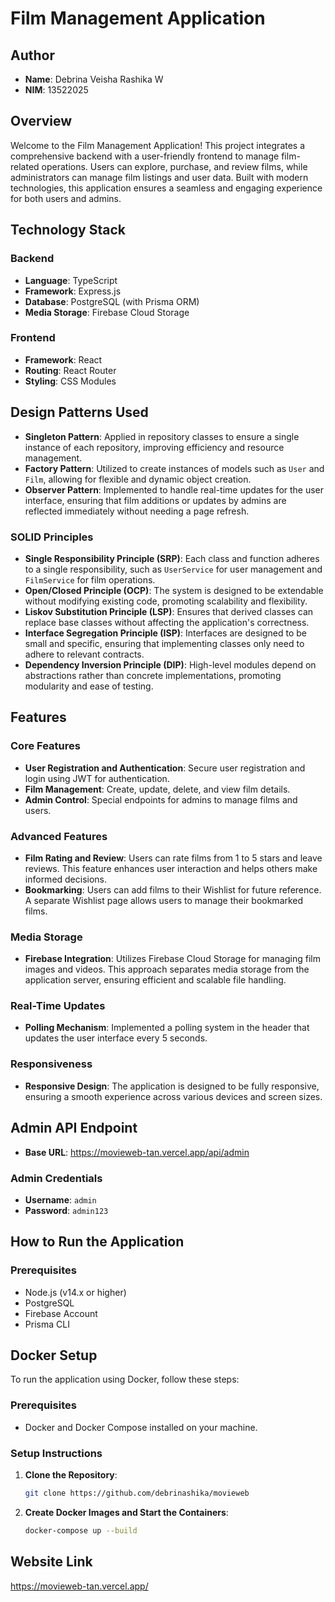 # Film Management Application

## Author
- **Name**: Debrina Veisha Rashika W
- **NIM**: 13522025

## Overview
Welcome to the Film Management Application! This project integrates a comprehensive backend with a user-friendly frontend to manage film-related operations. Users can explore, purchase, and review films, while administrators can manage film listings and user data. Built with modern technologies, this application ensures a seamless and engaging experience for both users and admins.

## Technology Stack

### Backend
- **Language**: TypeScript
- **Framework**: Express.js
- **Database**: PostgreSQL (with Prisma ORM)
- **Media Storage**: Firebase Cloud Storage

### Frontend
- **Framework**: React
- **Routing**: React Router
- **Styling**: CSS Modules

## Design Patterns Used
- **Singleton Pattern**: Applied in repository classes to ensure a single instance of each repository, improving efficiency and resource management.
- **Factory Pattern**: Utilized to create instances of models such as `User` and `Film`, allowing for flexible and dynamic object creation.
- **Observer Pattern**: Implemented to handle real-time updates for the user interface, ensuring that film additions or updates by admins are reflected immediately without needing a page refresh.

### SOLID Principles
- **Single Responsibility Principle (SRP)**: Each class and function adheres to a single responsibility, such as `UserService` for user management and `FilmService` for film operations.
- **Open/Closed Principle (OCP)**: The system is designed to be extendable without modifying existing code, promoting scalability and flexibility.
- **Liskov Substitution Principle (LSP)**: Ensures that derived classes can replace base classes without affecting the application's correctness.
- **Interface Segregation Principle (ISP)**: Interfaces are designed to be small and specific, ensuring that implementing classes only need to adhere to relevant contracts.
- **Dependency Inversion Principle (DIP)**: High-level modules depend on abstractions rather than concrete implementations, promoting modularity and ease of testing.

## Features

### Core Features
- **User Registration and Authentication**: Secure user registration and login using JWT for authentication.
- **Film Management**: Create, update, delete, and view film details.
- **Admin Control**: Special endpoints for admins to manage films and users.

### Advanced Features
- **Film Rating and Review**: Users can rate films from 1 to 5 stars and leave reviews. This feature enhances user interaction and helps others make informed decisions.
- **Bookmarking**: Users can add films to their Wishlist for future reference. A separate Wishlist page allows users to manage their bookmarked films.

### Media Storage
- **Firebase Integration**: Utilizes Firebase Cloud Storage for managing film images and videos. This approach separates media storage from the application server, ensuring efficient and scalable file handling.

### Real-Time Updates
- **Polling Mechanism**: Implemented a polling system in the header that updates the user interface every 5 seconds. 

### Responsiveness
- **Responsive Design**: The application is designed to be fully responsive, ensuring a smooth experience across various devices and screen sizes.

## Admin API Endpoint
- **Base URL**: https://movieweb-tan.vercel.app/api/admin

### Admin Credentials
- **Username**: `admin`
- **Password**: `admin123`

## How to Run the Application

### Prerequisites
- Node.js (v14.x or higher)
- PostgreSQL
- Firebase Account
- Prisma CLI

## Docker Setup

To run the application using Docker, follow these steps:

### Prerequisites
- Docker and Docker Compose installed on your machine.

### Setup Instructions

1. **Clone the Repository**:
   ```bash
   git clone https://github.com/debrinashika/movieweb

2. **Create Docker Images and Start the Containers**:
   ```bash
   docker-compose up --build

## Website Link
https://movieweb-tan.vercel.app/
